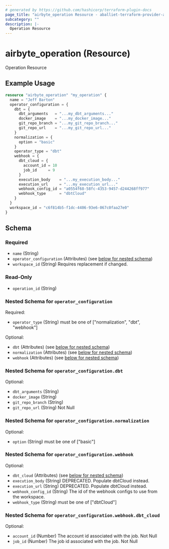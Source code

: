 ```yaml
---
# generated by https://github.com/hashicorp/terraform-plugin-docs
page_title: "airbyte_operation Resource - aballiet-terraform-provider-airbyte-oss"
subcategory: ""
description: |-
  Operation Resource
---
```


# airbyte_operation (Resource)

Operation Resource

## Example Usage

```terraform
resource "airbyte_operation" "my_operation" {
  name = "Jeff Barton"
  operator_configuration = {
    dbt = {
      dbt_arguments   = "...my_dbt_arguments..."
      docker_image    = "...my_docker_image..."
      git_repo_branch = "...my_git_repo_branch..."
      git_repo_url    = "...my_git_repo_url..."
    }
    normalization = {
      option = "basic"
    }
    operator_type = "dbt"
    webhook = {
      dbt_cloud = {
        account_id = 10
        job_id     = 9
      }
      execution_body    = "...my_execution_body..."
      execution_url     = "...my_execution_url..."
      webhook_config_id = "a0554f68-58fc-4353-9457-d244268ff977"
      webhook_type      = "dbtCloud"
    }
  }
  workspace_id = "c6f814b5-f1dc-4406-93e6-067c0faa27e0"
}
```

<!-- schema generated by tfplugindocs -->
## Schema

### Required

- `name` (String)
- `operator_configuration` (Attributes) (see [below for nested schema](#nestedatt--operator_configuration))
- `workspace_id` (String) Requires replacement if changed.

### Read-Only

- `operation_id` (String)

<a id="nestedatt--operator_configuration"></a>
### Nested Schema for `operator_configuration`

Required:

- `operator_type` (String) must be one of ["normalization", "dbt", "webhook"]

Optional:

- `dbt` (Attributes) (see [below for nested schema](#nestedatt--operator_configuration--dbt))
- `normalization` (Attributes) (see [below for nested schema](#nestedatt--operator_configuration--normalization))
- `webhook` (Attributes) (see [below for nested schema](#nestedatt--operator_configuration--webhook))

<a id="nestedatt--operator_configuration--dbt"></a>
### Nested Schema for `operator_configuration.dbt`

Optional:

- `dbt_arguments` (String)
- `docker_image` (String)
- `git_repo_branch` (String)
- `git_repo_url` (String) Not Null


<a id="nestedatt--operator_configuration--normalization"></a>
### Nested Schema for `operator_configuration.normalization`

Optional:

- `option` (String) must be one of ["basic"]


<a id="nestedatt--operator_configuration--webhook"></a>
### Nested Schema for `operator_configuration.webhook`

Optional:

- `dbt_cloud` (Attributes) (see [below for nested schema](#nestedatt--operator_configuration--webhook--dbt_cloud))
- `execution_body` (String) DEPRECATED. Populate dbtCloud instead.
- `execution_url` (String) DEPRECATED. Populate dbtCloud instead.
- `webhook_config_id` (String) The id of the webhook configs to use from the workspace.
- `webhook_type` (String) must be one of ["dbtCloud"]

<a id="nestedatt--operator_configuration--webhook--dbt_cloud"></a>
### Nested Schema for `operator_configuration.webhook.dbt_cloud`

Optional:

- `account_id` (Number) The account id associated with the job. Not Null
- `job_id` (Number) The job id associated with the job. Not Null


